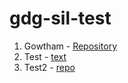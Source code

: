# gdg-sil-test

1. Gowtham - [Repository](https://github.com/gowtham-2oo5/gdg-sil-test)
2. Test - [text](https://github.com/gowtham-2oo5/gdg-sil-test)
3. Test2 - [repo](https://github.com/2200031641-Gowtham/gdg-sil-test)